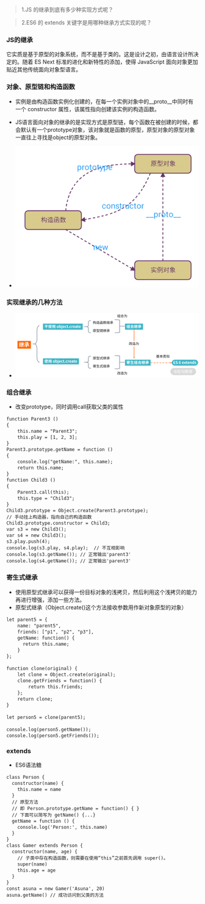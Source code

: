 > 1.JS 的继承到底有多少种实现方式呢？

> 2.ES6 的 extends 关键字是用哪种继承方式实现的呢？
### JS的继承
它实质是基于原型的对象系统，而不是基于类的。这是设计之初，由语言设计所决定的。随着 ES Next 标准的进化和新特性的添加，使得 JavaScript 面向对象更加贴近其他传统面向对象型语言。
### 对象、原型链和构造函数
* 实例是由构造函数实例化创建的，在每一个实例对象中的__proto__中同时有一个 constructor 属性，该属性指向创建该实例的构造函数。
* JS语言面向对象的继承的是实现方式是原型链，每个函数在被创建的时候，都会默认有一个prototype对象，该对象就是函数的原型，原型对象的原型对象一直往上寻找是object的原型对象。

* ![示意图](https://github.com/zhangcaiqian/algorithm-practice/blob/master/Assets/对象实例.png)

### 实现继承的几种方法
* ![示意图](https://github.com/zhangcaiqian/algorithm-practice/blob/master/Assets/继承.png)

### 组合继承
* 改变prototype，同时调用call获取父类的属性
```
function Parent3 ()
{
    this.name = "Parent3";
    this.play = [1, 2, 3];
}
Parent3.prototype.getName = function ()
{
    console.log("getName:", this.name);
    return this.name;
}
function Child3 ()
{
    Parent3.call(this);
    this.type = "Child3";
}
Child3.prototype = Object.create(Parent3.prototype);
// 手动挂上构造器，指向自己的构造函数
Child3.prototype.constructor = Child3;
var s3 = new Child3();
var s4 = new Child3();
s3.play.push(4);
console.log(s3.play, s4.play);  // 不互相影响
console.log(s3.getName()); // 正常输出'parent3'
console.log(s4.getName()); // 正常输出'parent3'
```
### 寄生式继承
* 使用原型式继承可以获得一份目标对象的浅拷贝，然后利用这个浅拷贝的能力再进行增强，添加一些方法。
* 原型式继承（Object.create()这个方法接收参数用作新对象原型的对象）
```
let parent5 = {
    name: "parent5",
    friends: ["p1", "p2", "p3"],
    getName: function() {
      return this.name;
    }
};

function clone(original) {
    let clone = Object.create(original);
    clone.getFriends = function() {
        return this.friends;
    };
    return clone;
}

let person5 = clone(parent5);

console.log(person5.getName());
console.log(person5.getFriends());
```
### extends
* ES6语法糖
```
class Person {
  constructor(name) {
    this.name = name
  }
  // 原型方法
  // 即 Person.prototype.getName = function() { }
  // 下面可以简写为 getName() {...}
  getName = function () {
    console.log('Person:', this.name)
  }
}
class Gamer extends Person {
  constructor(name, age) {
    // 子类中存在构造函数，则需要在使用“this”之前首先调用 super()。
    super(name)
    this.age = age
  }
}
const asuna = new Gamer('Asuna', 20)
asuna.getName() // 成功访问到父类的方法
```